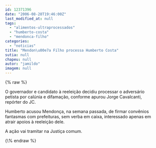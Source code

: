 ```yaml
---
id: 12371396
date: "2006-08-28T19:46:00Z"
last_modified_at: null
tags:
  - "alimentos-ultraprocessados"
  - "humberto-costa"
  - "mendonca-filho"
categories:
  - "noticias"
title: "Mendon\u00e7a Filho processa Humberto Costa"
sutia: null
chapeu: null
autor: "jamildo"
imagem: null
---
```

{\% raw %}
<p>O governador e candidato &agrave; reelei&ccedil;&atilde;o decidiu processar o advers&aacute;rio petista por cal&uacute;nia e difama&ccedil;&atilde;o, conforme apurou Jorge Cavalcanti, rep&oacute;rter do JC.</p>
<p>Humberto acusou Mendon&ccedil;a, na semana passada, de firmar conv&ecirc;nios fantasmas com prefeituras, sem verba em caixa, interessado apenas em atrair apoios &agrave; reelei&ccedil;&atilde;o dele.</p>
<p>A a&ccedil;&atilde;o vai tramitar na Justi&ccedil;a comum.</p>
{\% endraw %}